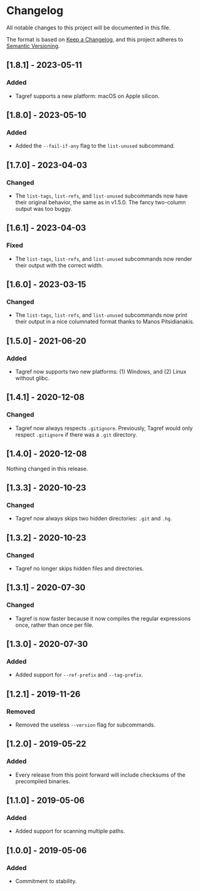 # Changelog

All notable changes to this project will be documented in this file.

The format is based on [Keep a Changelog](https://keepachangelog.com/en/1.0.0/),
and this project adheres to [Semantic Versioning](https://semver.org/spec/v2.0.0.html).

## [1.8.1] - 2023-05-11

### Added
- Tagref supports a new platform: macOS on Apple silicon.

## [1.8.0] - 2023-05-10

### Added
- Added the `--fail-if-any` flag to the `list-unused` subcommand.

## [1.7.0] - 2023-04-03

### Changed
- The `list-tags`, `list-refs`, and `list-unused` subcommands now have their original behavior, the same as in v1.5.0. The fancy two-column output was too buggy.

## [1.6.1] - 2023-04-03

### Fixed
- The `list-tags`, `list-refs`, and `list-unused` subcommands now render their output with the correct width.

## [1.6.0] - 2023-03-15

### Changed
- The `list-tags`, `list-refs`, and `list-unused` subcommands now print their output in a nice columnated format thanks to Manos Pitsidianakis.

## [1.5.0] - 2021-06-20

### Added
- Tagref now supports two new platforms: (1) Windows, and (2) Linux without glibc.

## [1.4.1] - 2020-12-08

### Changed
- Tagref now always respects `.gitignore`. Previously, Tagref would only respect `.gitignore` if there was a `.git` directory.

## [1.4.0] - 2020-12-08

Nothing changed in this release.

## [1.3.3] - 2020-10-23

### Changed
- Tagref now always skips two hidden directories: `.git` and `.hg`.

## [1.3.2] - 2020-10-23

### Changed
- Tagref no longer skips hidden files and directories.

## [1.3.1] - 2020-07-30

### Changed
- Tagref is now faster because it now compiles the regular expressions once, rather than once per file.

## [1.3.0] - 2020-07-30

### Added
- Added support for `--ref-prefix` and `--tag-prefix`.

## [1.2.1] - 2019-11-26

### Removed
- Removed the useless `--version` flag for subcommands.

## [1.2.0] - 2019-05-22

### Added
- Every release from this point forward will include checksums of the precompiled binaries.

## [1.1.0] - 2019-05-06

### Added
- Added support for scanning multiple paths.

## [1.0.0] - 2019-05-06

### Added
- Commitment to stability.
